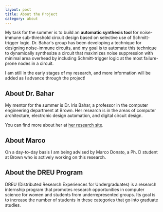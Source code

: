 ```yaml
---
layout: post 
title: About the Project 
category: about
---
```


My task for the summer is to build an <b>automatic synthesis tool</b>
for noise-immune sub-threshold circuit design based on selective
use of Schmitt-trigger logic. Dr. Bahar's group has been developing a 
technique for designing noise-immune circuits, and my goal is to 
automate this technique to dynamically synthesize a circuit that
maximizes noise suppression with minimal area overhead by including 
Schmitt-trigger logic at the most failure-prone nodes in a circuit. 

I am still in the early stages of my research, and more information will 
be added as I advance through the project!

## About Dr. Bahar

My mentor for the summer is Dr. Iris Bahar, a professor 
in the computer engineering department at Brown. Her 
research is in the areas of computer architecture, 
electronic design automation, and digital circuit design.

You can find more about her at 
<a href="http://www.amritamaz.me">her research site</a>.

## About Marco

On a day-to-day basis I am being advised by Marco Donato,
 a Ph. D student at Brown who is actively working on this research.
 
## About the DREU Program

DREU (Distributed Research Experiences for Undergraduates) 
is a research internship program that promotes research 
opportunities in computer science for women and students 
from underrepresented groups. Its goal is to increase the 
number of students in these categories that go into 
graduate studies.